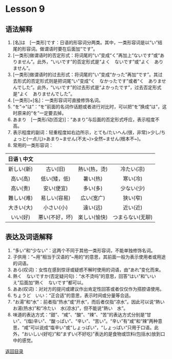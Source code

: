 # Lesson 9

## 语法解释

1. [名]は　[一类形]です：日语的形容词分两类。其中，一类形容词是以“い”结尾的形容词。做谓语时要在后面加“です”。
2. [一类形]做谓语时的否定形式：将词尾的“い”变成“く”再加上“ないです”或“ありません”。此外，“いいです”的否定形式是“よく　ないです”或“よく　ありません”。
3. [一类形]做谓语时的过去形式：将词尾的“い”变成“かった”再加“です”。其过去形式的否定形式则是把词尾“い”变成“く　なかったです”或者“く　ありませんでした”。此外，“いいです”的过去形式是“よかったです”，过去否定形式是“よく　ありませんでした”。
4. [一类形]+[名]：一类形容词可直接修饰名词。
5. “を”->“は”：“を”前面的名词作话题或者进行对比时，可以把“を”换成“は”，这时原来的“を”一定要去掉。
6. あまり　[一类形/动(否定)]：“あまり”与后面的否定形式呼应，表示程度不高。
7. 表示程度的副词：轻重程度如右边所示，とても/たいへん(很，非常)>少し/ちょっと(一点儿)>あまり~ません(不太~)>全然~ません(根本不~)。
8. 常用的一类形容词：

| 日语 \ 中文 | | | |
| :---: | :---: | :---: | :---: |
| 新しい(新) | 古い(旧) | 熱い(热，烫) | 冷たい(凉) |
| 高い(高) | 低い(矮，低) | 暑い(热) | 寒い(冷) |
| 高い(贵) | 安い(便宜) | 多い(多) | 少ない(少) |
| 難しい(难) | 易しい(容易) | 広い(宽广) | 狭い(窄) |
| 大きい(大) | 小さい(小) | 遠い(远) | 近い(近) |
| いい(好) | 悪い(不好，坏) | 楽しい(愉快) | つまらない(无聊) |

## 表达及词语解释

1. “多い”和“少ない”：这两个不同于其他一类形容词，不能单独修饰名词。
2. 子供用：“~用”相当于汉语的“~用的”的意思，其前面一般为表示使用者或用途的词语。
3. あら(叹词)：女性在感到惊讶或疑惑不解时使用的词语，由“あれ”变化而来。
4. 熱く　ないですか(否定疑问句)：“水不烫吗”的意思，回答“はい”和“いいえ”后面加“熱く　ないです”都可以。
5. ああ(叹词)：对对方的提问或建议作出肯定性回答或者仅仅作为搭腔语使用。
6. ちょうど　いい：“正合适”的意思，表示时间或分量等合适。
7. “お湯”和“水”：前者指“热水”或“开水”，而后者仅指“凉水”。因此可以说“熱い　お湯(热水)”和“冷たい　水(凉水)”，但不能说“熱い　水”。
8. 味道的表达方式：“甜”、“咸”、“酸”、“辣”、“苦”的表达方式分别是“甘い”、“(塩)辛い”、“酸っぱい”、“辛い”、“苦い”。“辛い”有“咸”和“辣”两种意思，“咸”可以说成“塩辛い”或“しょっぱい”，“しょっぱい”只用于口语。此外，“おいしい(好吃)”和“まずい(不好吃)”表达的是食物或饮料(包括水)放到口中的感觉。

[返回目录](../../../../)
